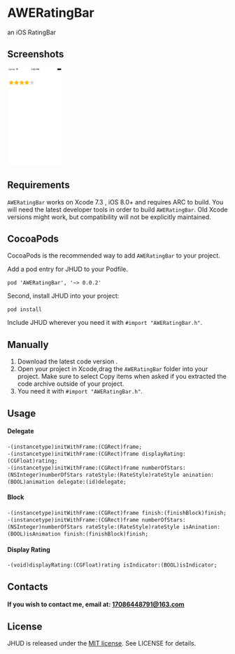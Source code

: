 # AWERatingBar
an iOS RatingBar

## Screenshots

<img src="image/1.png" width="25%">

## Requirements

`AWERatingBar` works on Xcode 7.3 , iOS 8.0+  and requires ARC to build. 
You will need the latest developer tools in order to build `AWERatingBar`. Old Xcode versions might work, but compatibility will not be explicitly maintained.

## CocoaPods

CocoaPods is the recommended way to add `AWERatingBar` to your project.

Add a pod entry for JHUD to your Podfile.

```
pod 'AWERatingBar', '~> 0.0.2'
```
Second, install JHUD into your project:

```
pod install
```
Include JHUD wherever you need it with `#import "AWERatingBar.h"`.

## Manually

1. Download the latest code version .
2. Open your project in Xcode,drag the `AWERatingBar` folder into your project.  Make sure to select Copy items when asked if you extracted the code archive outside of your project.
3. You need it with `#import "AWERatingBar.h"`.

## Usage

#### Delegate
```
-(instancetype)initWithFrame:(CGRect)frame;
-(instancetype)initWithFrame:(CGRect)frame displayRating:(CGFloat)rating;
-(instancetype)initWithFrame:(CGRect)frame numberOfStars:(NSInteger)numberOfStars rateStyle:(RateStyle)rateStyle anination:(BOOL)animation delegate:(id)delegate;
```

#### Block
```
-(instancetype)initWithFrame:(CGRect)frame finish:(finishBlock)finish;
-(instancetype)initWithFrame:(CGRect)frame numberOfStars:(NSInteger)numberOfStars rateStyle:(RateStyle)rateStyle isAnination:(BOOL)isAnimation finish:(finishBlock)finish;
```

#### Display Rating
```
-(void)displayRating:(CGFloat)rating isIndicator:(BOOL)isIndicator;
```

## Contacts

#### If you wish to contact me, email at: 17086448791@163.com

## License

JHUD is released under the [MIT license](LICENSE). See LICENSE for details.

